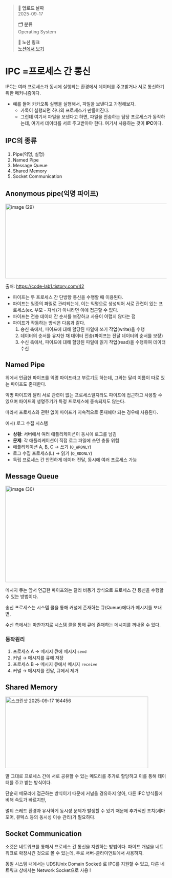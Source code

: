 > **📅 업로드 날짜**  
> 2025-09-17 
>
> **🗂 분류**  
> Operating System
>
> **🔗 노션 링크**  
> [노션에서 보기](https://www.notion.so/IPC-Inter-Process-Communication-269a654e658a8064b6eee65200a42639)

# IPC =프로세스 간 통신

IPC는 여러 프로세스가 동시에 실행되는 환경에서 데이터를 주고받거나 서로 통신하기 위한 메커니즘이다.

- 예를 들어 카카오톡 실행을 실행해서, 파일을 보낸다고 가정해보자.
    - 카톡이 실행되면 하나의 프로세스가 만들어진다.
    - 그런데 여기서 파일을 보낸다고 하면, 파일을 전송하는 담당 프로세스가 동작하는데, 여기서 데이터를 서로 주고받아야 한다. 여기서 사용하는 것이 **IPC**이다.

## **IPC의 종류**

1. Pipe(익명, 실명)
2. Named Pipe
3. Message Queue
4. Shared Memory
5. Socket Communication

## Anonymous pipe(익명 파이프)


<img width="731" height="233" alt="image (29)" src="https://github.com/user-attachments/assets/95beaac7-402f-4b7f-83f0-373a120c89df" />

출처: https://code-lab1.tistory.com/42

- 파이프는 두 프로세스 간 단방향 통신을 수행할 때 이용된다.
- 파이프는 일종의 파일로 관리되는데, 이는 익명으로 생성되어 서로 관련이 있는 프로세스(ex. 부모 - 자식)가 아니라면 이에 접근할 수 없다.
- 파이프는 전송 데이터 간 순서를 보장하고 사용이 어렵지 않다는 점
- 파이프가 작동하는 방식은 다음과 같다.
    1. 송신 측에서, 파이프에 대해 할당된 파일에 쓰기 작업(write)을 수행
    2. 데이터의 순서를 유지한 채 데이터 전송(파이프는 전달 데이터의 순서를 보장)
    3. 수신 측에서, 파이프에 대해 할당된 파일에 읽기 작업(read)을 수행하여 데이터 수신

## Named Pipe

위에서 언급한 파이프를 익명 파이프라고 부르기도 하는데, 그와는 달리 이름이 따로 있는 파이프도 존재한다.

익명 파이프와 달리 서로 관련이 없는 프로세스일지라도 파이프에 접근하고 사용할 수 있으며 파이프의 생명주기가 특정 프로세스에 종속되지도 않는다.

따라서 프로세스와 관련 없이 파이프가 지속적으로 존재해야 되는 경우에 사용된다.

예시)  로그 수집 시스템

- **상황**: 서버에서 여러 애플리케이션이 동시에 로그를 남김
- **문제**: 각 애플리케이션이 직접 로그 파일에 쓰면 충돌 위험
- 애플리케이션 A, B, C → 쓰기 (`O_WRONLY`)
- 로그 수집 프로세스(L) → 읽기 (`O_RDONLY`)
- 독립 프로세스 간 안전하게 데이터 전달, 동시에 여러 프로세스 가능

## Message Queue

<img width="651" height="301" alt="image (30)" src="https://github.com/user-attachments/assets/c12a0fd9-d2f0-4376-a717-64e86ae83c7c" />

메시지 큐는 앞서 언급한 파이프와는 달리 비동기 방식으로 프로세스 간 통신을 수행할 수 있는 방법이다.

송신 프로세스는 시스템 콜을 통해 커널에 존재하는 큐(Queue)에다가 메시지를 보내면,

수신 측에서는 마찬가지로 시스템 콜을 통해 큐에 존재하는 메시지를 꺼내올 수 있다.

### 동작원리

1. 프로세스 A → 메시지 큐에 메시지 `send`
2. 커널 → 메시지를 큐에 저장
3. 프로세스 B → 메시지 큐에서 메시지 `receive`
4. 커널 → 메시지를 전달, 큐에서 제거

## Shared Memory
<img width="446" height="223" alt="스크린샷 2025-09-17 164456" src="https://github.com/user-attachments/assets/455a258b-a877-4d98-8571-670c3f705d6f" />

말 그대로 프로세스 간에 서로 공유할 수 있는 메모리를 추가로 할당하고 이를 통해 데이터를 주고 받는 방식이다.

단순히 메모리에 접근하는 방식이기 때문에 커널을 경유하지 않아, 다른 IPC 방식들에 비해 속도가 빠르지만,

멀티 스레드 환경과 유사하게 동시성 문제가 발생할 수 있기 때문에 추가적인 조치(세마포어, 뮤텍스 등의 동시성 이슈 관리)가 필요하다.

## Socket Communication

소켓은 네트워크를 통해서 프로세스 간 통신을 지원하는 방법이다. 파이프 개념을 네트워크로 확장시킨 것으로 볼 수 있는데, 주로 서버-클라이언트에서 사용하지.

동일 시스템 내에서는 UDS(Unix Domain Socket) 로 IPC를 지원할 수 있고, 다른 네트워크 상에서는 Network Socket으로 사용 !
